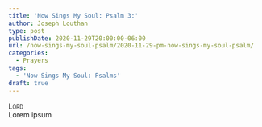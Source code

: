 ```yaml
---
title: 'Now Sings My Soul: Psalm 3:'
author: Joseph Louthan
type: post
publishDate: 2020-11-29T20:00:00-06:00
url: /now-sings-my-soul-psalm/2020-11-29-pm-now-sings-my-soul-psalm/
categories:
  - Prayers
tags:
  - 'Now Sings My Soul: Psalms'
draft: true
---
```


</pre>
<div style="font-variant: small-caps;">Lord</div>
Lorem ipsum
</pre>
